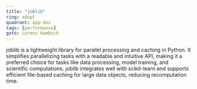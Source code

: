 ```yaml
---
title: "joblib"
ring: adopt
quadrant: app-dev
tags: [performance]
goto: Lorenz Hambsch
---
```


joblib is a lightweight library for parallel processing and caching in Python. It simplifies parallelizing tasks with a readable and intuitive API, making it a preferred choice for tasks like data processing, model training, and scientific computations. joblib integrates well with scikit-learn and supports efficient file-based caching for large data objects, reducing recomputation time.

